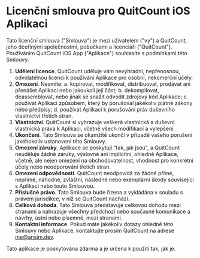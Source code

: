 # Licenční smlouva pro QuitCount iOS Aplikaci

Tato licenční smlouva ("Smlouva") je mezi uživatelem ("vy") a QuitCount, jeho dceřinými společnostmi, pobočkami a licenciáři ("QuitCount"). Používáním QuitCount iOS App ("Aplikace") souhlasíte s podmínkami této Smlouvy.

1.  **Udělení licence**. QuitCount uděluje vám nevýhradní, nepřenosnou, odvolatelnou licenci k používání Aplikace pro osobní, nekomerční účely.
2.  **Omezení**. Nesmíte: a. kopírovat, modifikovat, distribuovat, prodávat ani přenášet Aplikaci nebo jakoukoli její část; b. dekompilovat, deassemblovat, nebo jinak se snažit odvodit zdrojový kód Aplikace; c. používat Aplikaci způsobem, který by porušoval jakékoliv platné zákony nebo předpisy; d. používat Aplikaci k porušování práv duševního vlastnictví třetích stran.
3.  **Vlastnictví**. QuitCount si vyhrazuje veškerá vlastnická a duševní vlastnická práva k Aplikaci, včetně všech modifikací a vylepšení.
4.  **Ukončení**. Tato Smlouva se okamžitě ukončí v případě vašeho porušení jakéhokoliv ustanovení této Smlouvy.
5.  **Omezení záruky**. Aplikace se poskytují "tak, jak jsou", a QuitCount neuděluje žádné záruky, výslovné ani implicitní, ohledně Aplikace, včetně, ale nejen omezení na obchodovatelnost, vhodnost pro konkrétní účely nebo neodporování třetích stran.
6.  **Omezení odpovědnosti**. QuitCount neodpovídá za žádné přímé, nepřímé, náhodné, zvláštní, následné nebo exemplární škody související s Aplikací nebo touto Smlouvou.
7.  **Příslušné právo**. Tato Smlouva bude řízena a vykládána v souladu s právem jurisdikce, v níž se QuitCount nachází.
8.  **Celková dohoda**. Tato Smlouva představuje celkovou dohodu mezi stranami a nahrazuje všechny předchozí nebo současné komunikace a návrhy, ústní nebo písemné, mezi stranami.
9.  **Kontaktní informace**. Pokud máte jakékoliv dotazy ohledně této Smlouvy nebo Aplikace, kontaktujte prosím QuitCount na adrese [me@ansim.dev](mailto:support@quitcount.com).

Tato aplikace je poskytována zdarma a je určena k použití tak, jak je.
